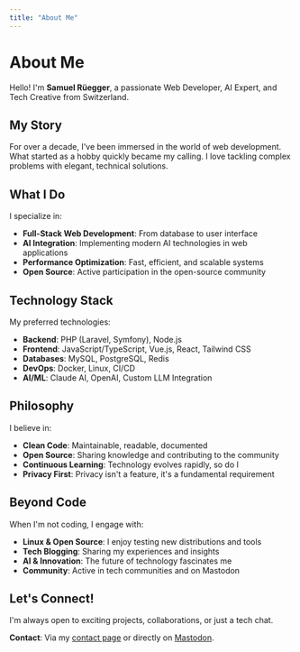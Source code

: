 ```yaml
---
title: "About Me"
---
```


# About Me

Hello! I'm **Samuel Rüegger**, a passionate Web Developer, AI Expert, and Tech Creative from Switzerland.

## My Story

For over a decade, I've been immersed in the world of web development. What started as a hobby quickly became my calling. I love tackling complex problems with elegant, technical solutions.

## What I Do

I specialize in:

- **Full-Stack Web Development**: From database to user interface
- **AI Integration**: Implementing modern AI technologies in web applications
- **Performance Optimization**: Fast, efficient, and scalable systems
- **Open Source**: Active participation in the open-source community

## Technology Stack

My preferred technologies:

- **Backend**: PHP (Laravel, Symfony), Node.js
- **Frontend**: JavaScript/TypeScript, Vue.js, React, Tailwind CSS
- **Databases**: MySQL, PostgreSQL, Redis
- **DevOps**: Docker, Linux, CI/CD
- **AI/ML**: Claude AI, OpenAI, Custom LLM Integration

## Philosophy

I believe in:

- **Clean Code**: Maintainable, readable, documented
- **Open Source**: Sharing knowledge and contributing to the community
- **Continuous Learning**: Technology evolves rapidly, so do I
- **Privacy First**: Privacy isn't a feature, it's a fundamental requirement

## Beyond Code

When I'm not coding, I engage with:

- **Linux & Open Source**: I enjoy testing new distributions and tools
- **Tech Blogging**: Sharing my experiences and insights
- **AI & Innovation**: The future of technology fascinates me
- **Community**: Active in tech communities and on Mastodon

## Let's Connect!

I'm always open to exciting projects, collaborations, or just a tech chat.

**Contact**: Via my [contact page](/contact.php) or directly on [Mastodon](https://swiss.social/@srueegger).

